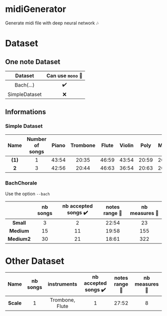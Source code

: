 # midiGenerator
Generate midi file with deep neural network :notes:

# Dataset 

## One note Dataset

| Dataset | Can use `mono` :musical_note: |
| :---: | :---: |
| Bach(...) | :heavy_check_mark: |
| SimpleDataset | :x: |

## Informations
### Simple Dataset

| Name | Number of songs | Piano | Trombone | Flute | Violin | Poly | Mono |
| :---: | :---: | :---: | :---: | :---: | :---: | :---: | :---: |
| **(1)** | 1 | 43:54 | 20:35 | 46:59 | 43:54 | 20:59 | 20:59 |
| **2** | 3 | 42:56 | 20:44 | 46:63 | 36:54 | 20:63 |20:63 |


### BachChorale

Use the option `--bach`

| | nb songs | nb accepted songs :heavy_check_mark: | notes range :musical_note: | nb measures :musical_score: |
| :---: | :---: | :---: | :---: | :---: |
| **Small** | 3 | 2 | 22:54 | 23 |
| **Medium** | 15 | 11 | 19:58 | 155 |
| **Medium2** | 30 | 21 | 18:61 | 322 |

# Other Dataset

| Name | nb songs | instruments | nb accepted songs  :heavy_check_mark: | notes range :musical_note: | nb measures :musical_score: |
| :---: | :---: | :---: | :---: | :---: | :---: |
| **Scale** | 1 | Trombone, Flute | 1 | 27:52 | 8 |


